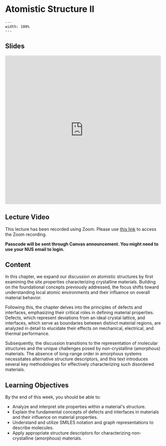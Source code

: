 # Atomistic Structure II
```{image} ../figures/atomistic_structure2_title.jpeg
---
width: 100%
---
```

## Slides
<iframe src="https://docs.google.com/presentation/d/e/2PACX-1vSucxRVFRQXWqxnWpI-JTbKwqgMkATdYlTnZI0AgfBPahmoNdtHCkoDAcHFIXRU-ihBlj5K36OXWiOw/embed?start=false&loop=false&delayms=3000" frameborder="0" width="100%" height="480" allowfullscreen="true" mozallowfullscreen="true" webkitallowfullscreen="true"></iframe>

## Lecture Video
This lecture has been recorded using Zoom. Please use [this link](https://nus-sg.zoom.us/rec/share/FkkgbOMHX1oq3Mwz2E9EbrpECfV8PoglDyeZBgyVJjYbgIrJVhE0crbdhOFSehQ.WRx7x-TXMj65g0TW) to access the Zoom recording.
 
**Passcode will be sent through Canvas announcement. You might need to use your NUS email to login.**

## Content
In this chapter, we expand our discussion on atomistic structures by first examining the site properties characterizing crystalline materials. Building on the foundational concepts previously addressed, the focus shifts toward understanding local atomic environments and their influence on overall material behavior.

Following this, the chapter delves into the principles of defects and interfaces, emphasizing their critical roles in defining material properties. Defects, which represent deviations from an ideal crystal lattice, and interfaces, which serve as boundaries between distinct material regions, are analyzed in detail to elucidate their effects on mechanical, electrical, and thermal performance.

Subsequently, the discussion transitions to the representation of molecular structures and the unique challenges posed by non-crystalline (amorphous) materials. The absence of long-range order in amorphous systems necessitates alternative structure descriptors, and this text introduces several key methodologies for effectively characterizing such disordered materials.

## Learning Objectives
By the end of this week, you should be able to:

- Analyze and interpret site properties within a material's structure.
- Explain the fundamental concepts of defects and interfaces in materials and their influence on material properties.
- Understand and utilize SMILES notation and graph representations to describe molecules.
- Apply appropriate structure descriptors for characterizing non-crystalline (amorphous) materials.
